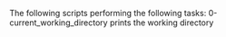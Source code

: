 The following scripts performing the following tasks:
0-current_working_directory prints the working directory